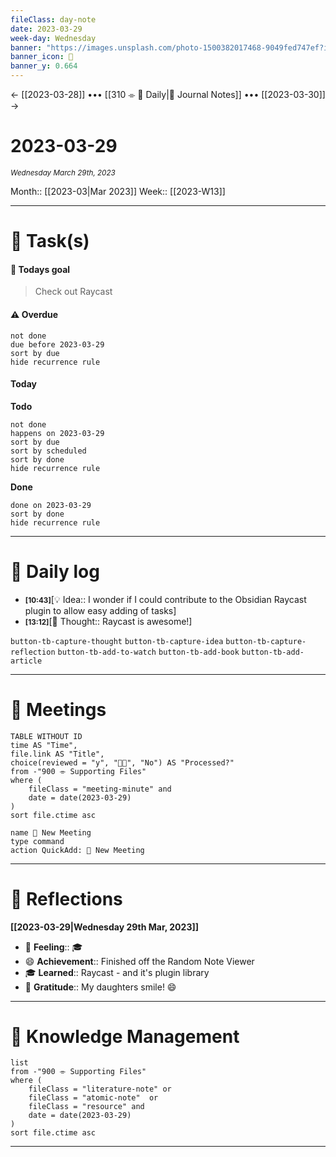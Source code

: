 ```yaml
---
fileClass: day-note
date: 2023-03-29
week-day: Wednesday
banner: "https://images.unsplash.com/photo-1500382017468-9049fed747ef?ixlib=rb-4.0.3&ixid=MnwxMjA3fDB8MHxwaG90by1wYWdlfHx8fGVufDB8fHx8&auto=format&fit=crop&w=2532&q=80"
banner_icon: 🌱
banner_y: 0.664
---
```


← [[2023-03-28]] ••• [[310 ⌯ 🌱 Daily|🌱 Journal Notes]] ••• [[2023-03-30]] →

# 2023-03-29

<small>_Wednesday March 29th, 2023_</small>

Month:: [[2023-03|Mar 2023]]
Week:: [[2023-W13]]

---

# 🎯 Task(s)

#### 🎯 Todays goal

>Check out Raycast

#### ⚠️ Overdue

```tasks
not done
due before 2023-03-29
sort by due
hide recurrence rule
```

#### Today

**Todo**

```tasks
not done
happens on 2023-03-29
sort by due
sort by scheduled
sort by done
hide recurrence rule
```

**Done**

```tasks
done on 2023-03-29
sort by done
hide recurrence rule
```

---

# 💭 Daily log

* <small>**[10:43]**</small>[💡 Idea:: I wonder if I could contribute to the Obsidian Raycast plugin to allow easy adding of tasks]
* <small>**[13:12]**</small>[💭 Thought:: Raycast is awesome!]

`button-tb-capture-thought` `button-tb-capture-idea` `button-tb-capture-reflection` `button-tb-add-to-watch` `button-tb-add-book` `button-tb-add-article`

---

# 🔖 Meetings

```dataview
TABLE WITHOUT ID
time AS "Time",
file.link AS "Title",
choice(reviewed = "y", "👍🏻", "No") AS "Processed?"
from -"900 ⌯ Supporting Files"
where (
	fileClass = "meeting-minute" and
	date = date(2023-03-29)
)
sort file.ctime asc
```

```button
name 🔖 New Meeting
type command
action QuickAdd: 🔖 New Meeting
```

---

# 🧘 Reflections

**[[2023-03-29|Wednesday 29th Mar, 2023]]**

- 🫥 **Feeling**:: 🎓
- 😄 **Achievement**:: Finished off the Random Note Viewer
- 🎓 **Learned**:: Raycast - and it's plugin library
- 🤗 **Gratitude**:: My daughters smile! 😄

---

# 🧠 Knowledge Management

```dataview
list
from -"900 ⌯ Supporting Files"
where (
	fileClass = "literature-note" or
	fileClass = "atomic-note"  or
	fileClass = "resource" and
	date = date(2023-03-29)
)
sort file.ctime asc
```

---
